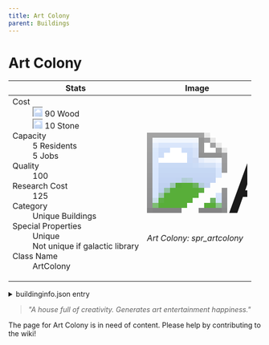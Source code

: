 ```yaml
---
title: Art Colony
parent: Buildings
---
```

# Art Colony

[//]: # (Pre-generated content)
<table><thead><tr><th>Stats</th><th>Image</th></tr></thead><tbody><tr><td><dl><dt>Cost</dt><dd><div class="resource-icon"><img style="object-position: -637px -751px;" src="https://tfe2-wiki.github.io/assets/sprites.png"></div> 90 Wood<br><div class="resource-icon"><img style="object-position: -637px -737px;" src="https://tfe2-wiki.github.io/assets/sprites.png"></div> 10 Stone</dd><dt>Capacity</dt><dd>5 Residents<br>5 Jobs</dd><dt>Quality</dt><dd>100</dd><dt>Research Cost</dt><dd>125</dd><dt>Category</dt><dd>Unique Buildings</dd><dt>Special Properties</dt><dd>Unique<br>Not unique if galactic library</dd><dt>Class Name</dt><dd>ArtColony</dd></dl></td><td><style>.building-image {width: 200px;height: 200px;overflow: hidden;position: relative;}.building-image img {image-rendering: pixelated;object-fit: none;transform: scale(10);transform-origin: left top;position: absolute;left: 0;top: 0;}.resource-image {width: 200px;height: 200px;overflow: hidden;position: relative;}.resource-image img {image-rendering: pixelated;object-fit: none;transform: scale(20);transform-origin: left top;position: absolute;left: 0;top: 0;}.building-icon {width: 20px;height: 20px;overflow: hidden;position: relative;display: inline-block;}.building-icon img {image-rendering: pixelated;object-fit: none;transform: scale(1);transform-origin: left top;position: absolute;left: 0;top: 0;}.resource-icon {width: 20px;height: 20px;overflow: hidden;position: relative;display: inline-block;}.resource-icon img {image-rendering: pixelated;object-fit: none;transform: scale(2);transform-origin: left top;position: absolute;left: 0;top: 0;}</style><div class="building-image"><img style="object-position: -298px -912px;" src="https://tfe2-wiki.github.io/assets/sprites.png" alt="Art Colony Back"><img style="object-position: -24px -826px;" src="https://tfe2-wiki.github.io/assets/sprites.png" alt="Art Colony"></div><i>Art Colony: spr_artcolony</i></td></tr></tbody></table><details><summary>buildinginfo.json entry</summary>```json
	{
    "className": "ArtColony",
    "food": 0,
    "wood": 90,
    "stone": 10,
    "machineParts": 0,
    "refinedMetal": 0,
    "computerChips": 0,
    "knowledge": 125,
    "category": "Unique Buildings",
    "unlockedByDefault": false,
    "specialInfo": [
        "unique",
        "notUniqueIfGalacticLibrary"
    ],
    "residents": 5,
    "quality": 100,
    "jobs": 5,
    "buttonBack": "spr_artcolony_buttonback"
}
	```</details><blockquote><i>"A house full of creativity. Generates art entertainment happiness."</i></blockquote>

The page for Art Colony is in need of content. Please help by contributing to the wiki!
